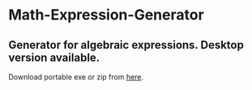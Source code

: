 # Math-Expression-Generator

Generator for algebraic expressions. Desktop version available.
------------
Download portable exe or zip from [here](https://github.com/msotiroff/Math-Expression-Generator/tree/master/exe "here").
